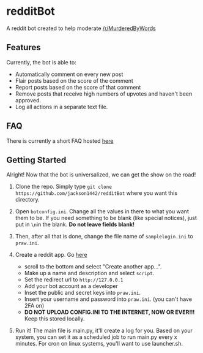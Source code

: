 # redditBot

A reddit bot created to help moderate [/r/MurderedByWords](https://reddit.com/r/MurderedByWords)

## Features

Currently, the bot is able to:

* Automatically comment on every new post
* Flair posts based on the score of the comment
* Report posts based on the score of that comment
* Remove posts that receive high numbers of upvotes and haven't been approved.
* Log all actions in a separate text file.

## FAQ

There is currently a short FAQ hosted [here](https://www.reddit.com/r/1442dump/wiki/murderedbybots-faq)

## Getting Started

Alright! Now that the bot is universalized, we can get the show on the road!

1. Clone the repo. Simply type `git clone https://github.com/jackson1442/redditBot` where you want this directory.

2. Open `botconfig.ini`. Change all the values in there to what you want them to be. If you need something to be blank (like special notices), just put in `\n`in the blank. **Do not leave fields blank!**

3. Then, after all that is done, change the file name of `samplelogin.ini` to `praw.ini`.

3. Create a reddit app. Go [here](https://www.reddit.com/prefs/apps/)
    * scroll to the bottom and select "Create another app...".
    * Make up a name and description and select `script`.
    * Set the redirect url to `http://127.0.0.1`
    * Add your bot account as a developer
    * Inset the public and secret keys into `praw.ini`.
    * Insert your username and password into `praw.ini`. (you can't have 2FA on)
    * **DO NOT UPLOAD CONFIG.INI TO THE INTERNET, NOW OR EVER!!!** Keep this stored locally.

5. Run it! The main file is main.py, it'll create a log for you. Based on your system, you can set it as a scheduled job to run main.py every x minutes. For cron on linux systems, you'll want to use launcher.sh.
